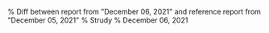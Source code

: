 % Diff between report from "December 06, 2021" and reference report from "December 05, 2021"
% Strudy
% December 06, 2021


